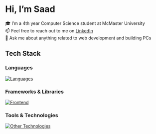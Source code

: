 # Hi, I’m Saad

🎓 I’m a 4th year Computer Science student at McMaster University\
📫 Feel free to reach out to me on [LinkedIn](https://www.linkedin.com/in/saad-tariq-ca/)\
💬 Ask me about anything related to web development and building PCs
 
<!-- 🔭 I’m currently working on: -->

## Tech Stack

### Languages
[![Languages](https://skillicons.dev/icons?i=ts,js,python,go,html,css&theme=dark)](https://skillicons.dev)

### Frameworks & Libraries
[![Frontend](https://skillicons.dev/icons?i=react,next,astro,redux,nodejs,express,prisma,vite,vitest,jest,tailwind&theme=dark)](https://skillicons.dev)

### Tools & Technologies
[![Other Technologies](https://skillicons.dev/icons?i=git,githubactions,docker,linux,npm,postgres,mongodb&theme=dark)](https://skillicons.dev)
